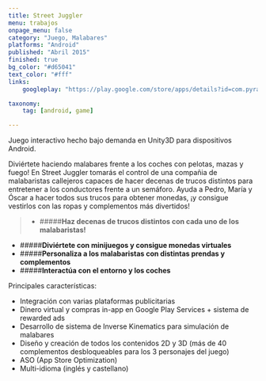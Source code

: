 ```yaml
---
title: Street Juggler
menu: trabajos
onpage_menu: false
category: "Juego, Malabares"
platforms: "Android"
published: "Abril 2015"
finished: true
bg_color: "#d65041"
text_color: "#fff"
links:
	googleplay: "https://play.google.com/store/apps/details?id=com.pyramidxapps.streetjuggler"

taxonomy:
	tag: [android, game]

---
```


Juego interactivo hecho bajo demanda en Unity3D para dispositivos Android.

Diviértete haciendo malabares frente a los coches con pelotas, mazas y fuego! En Street Juggler tomarás el control de una compañia de malabaristas callejeros capaces de hacer decenas de trucos distintos para entretener a los conductores frente a un semáforo. Ayuda a Pedro, María y Óscar a hacer todos sus trucos para obtener monedas, ¡y consigue vestirlos con las ropas y complementos más divertidos! 

> * #####**Haz decenas de trucos distintos con cada uno de los malabaristas!**
 * #####**Diviértete con minijuegos y consigue monedas virtuales**
 * #####**Personaliza a los malabaristas con distintas prendas y complementos**
 * #####**Interactúa con el entorno y los coches**

Principales características: 

* Integración con varias plataformas publicitarias
* Dinero virtual y compras in-app en Google Play Services + sistema de rewarded ads
* Desarrollo de sistema de Inverse Kinematics para simulación de malabares
* Diseño y creación de todos los contenidos 2D y 3D (más de 40 complementos desbloqueables para los 3 personajes del juego)
* ASO (App Store Optimization)
* Multi-idioma (inglés y castellano)

